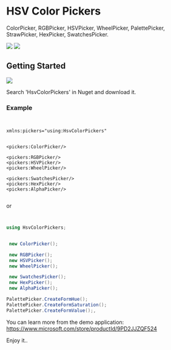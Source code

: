 # HSV Color Pickers

ColorPicker, RGBPicker, HSVPicker, WheelPicker, PalettePicker, StrawPicker, HexPicker, SwatchesPicker.

![](https://github.com/ysdy44/HsvColorPickers-Nuget-UWP/tree/master/screenshot/ScreenShot001.png)
![](https://github.com/ysdy44/HsvColorPickers-Nuget-UWP/tree/master/screenshot/ScreenShot003.png)


## Getting Started
  ![](https://github.com/ysdy44/HsvColorPickers-Nuget-UWP/tree/master/ScreenShot/logo.jpg)


Search 'HsvColorPickers' in Nuget and download it.


### Example

```xaml


xmlns:pickers="using:HsvColorPickers"


<pickers:ColorPicker/>

<pickers:RGBPicker/>
<pickers:HSVPicker/>
<pickers:WheelPicker/>

<pickers:SwatchesPicker/>
<pickers:HexPicker/>
<pickers:AlphaPicker/>
 

```
or 

```csharp


using HsvColorPickers;


 new ColorPicker();

 new RGBPicker();
 new HSVPicker();
 new WheelPicker();

 new SwatchesPicker();
 new HexPicker();
 new AlphaPicker();

PalettePicker.CreateFormHue();
PalettePicker.CreateFormSaturation();
PalettePicker.CreateFormValue();,


```


You can learn more from the demo application:
https://www.microsoft.com/store/productId/9PD2JJZQF524



Enjoy it..
